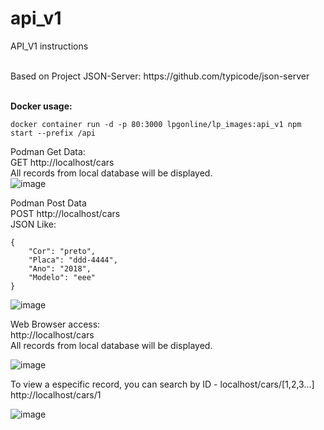 # api_v1
API_V1 instructions

<br />
Based on Project JSON-Server:  
https://github.com/typicode/json-server
<br />
<br />

<b>Docker usage:</b>
```
docker container run -d -p 80:3000 lpgonline/lp_images:api_v1 npm start --prefix /api
```

Podman Get Data:  
GET http://localhost/cars    
All records from local database will be displayed.  
![image](https://user-images.githubusercontent.com/32129972/112537372-59b6f600-8d8d-11eb-9fda-096123724bca.png)

Podman Post Data  
POST http://localhost/cars  
JSON Like:  
```
{  
    "Cor": "preto",  
    "Placa": "ddd-4444",  
    "Ano": "2018",  
    "Modelo": "eee"  
}
```

![image](https://user-images.githubusercontent.com/32129972/112538256-730c7200-8d8e-11eb-91e4-edd4ffc63c12.png)



Web Browser access:  
http://localhost/cars  
All records from local database will be displayed.  

![image](https://user-images.githubusercontent.com/32129972/112536497-4fe0c300-8d8c-11eb-9b05-3c535471b503.png)

To view a especific record, you can search by ID - localhost/cars/[1,2,3...]  
http://localhost/cars/1  

![image](https://user-images.githubusercontent.com/32129972/112536765-a1894d80-8d8c-11eb-8a1d-32fc5a3cd1b3.png)
